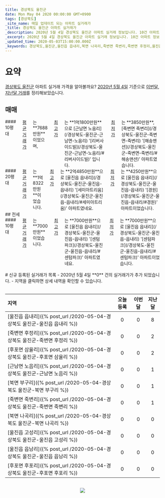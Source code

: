 ```yaml
---
title: 경상북도 울진군
date: Mon May 04 2020 00:00:00 GMT+0900
tags: [경상북도]
_site_name: 매일 업데이트 되는 아파트 실거래가
_title: 경상북도 울진군 아파트 실거래가
_description: 2020년 5월 4일 경상북도 울진군 아파트 실거래 정보입니다. 10건 아파트 정보가 있습니다.
_excerpt: 2020년 5월 4일 경상북도 울진군 아파트 실거래 정보입니다. 10건 아파트 정보가 있습니다.
_updated_time: 2020-05-03T15:00:00.000Z
_keywords: 경상북도,울진군,울진읍 읍내리,북면 나곡리,죽변면 죽변리,죽변면 후정리,울진읍 읍남리,근남면 노음리,후포면 삼율리,울진읍 고성리,북면 부구리,후포면 후포리
---
```



# 요약
<ins>경상북도 울진군</ins> 아파트 실거래 가격을 알아볼까요? <ins>2020년 5월 4일</ins> 기준으로 <ins>이번달, 지난달 거래</ins>를 정리해보았습니다.

## 매매
<div class="container">
<div class="six columns" markdown="1">
#### 10평대
<ins>평균 거래가</ins>는 **7688만원**이었으며, <ins>최고가</ins>는 **1억1800만원**으로 [근남면 노음리](/경상북도-울진군-근남면-노음리) '[리버사이드빌](/경상북도-울진군-근남면-노음리/#리버사이드빌)' 입니다. <ins>최저가</ins>는 **3850만원**, [죽변면 죽변리](/경상북도-울진군-죽변면-죽변리) '[해송맨션](/경상북도-울진군-죽변면-죽변리/#해송맨션)' 아파트였습니다.
</div>
<div class="six columns" markdown="1">
#### 20평대
<ins>평균 거래가</ins>는 **1억8322만원**이었습니다. <ins>최고가</ins>는 **2억4850만원**으로 [울진읍 읍내리](/경상북도-울진군-울진읍-읍내리) '[세미아트리움](/경상북도-울진군-울진읍-읍내리/#세미아트리움)' 아파트였네요. <ins>최저가</ins>는 **4250만원**으로 [울진읍 읍내리](/경상북도-울진군-울진읍-읍내리) '[경원](/경상북도-울진군-울진읍-읍내리/#경원)' 아파트이었습니다.
</div>
</div>
## 전세
<div class="container">
<div class="twelve columns" markdown="1">
#### 10평대
<ins>평균 거래가</ins>는 **7000만원**이었습니다. <ins>최고가</ins>는 **7000만원**으로 [울진읍 읍내리](/경상북도-울진군-울진읍-읍내리) '[센텀파크](/경상북도-울진군-울진읍-읍내리/#센텀파크)' 아파트였네요. <ins>최저가</ins>는 **7000만원**으로 [울진읍 읍내리](/경상북도-울진군-울진읍-읍내리) '[센텀파크](/경상북도-울진군-울진읍-읍내리/#센텀파크)' 아파트이었습니다.
</div>
</div>


<br>
# 신규 등록된 실거래가 목록
- 2020년 5월 4일 **0** 건의 실거래가가 추가 되었습니다.
- 지역을 클릭하면 상세 내역을 확인할 수 있습니다.
<br><br>

| 지역 | 오늘 등록 | 이번달 | 지난달 |
|:---|:---:|:---:|:---:|
| [울진읍 읍내리]({% post_url /2020-05-04-경상북도 울진군-울진읍 읍내리 %}) | 0 | 0 | 8|
| [죽변면 후정리]({% post_url /2020-05-04-경상북도 울진군-죽변면 후정리 %}) | 0 | 0 | 2|
| [후포면 삼율리]({% post_url /2020-05-04-경상북도 울진군-후포면 삼율리 %}) | 0 | 0 | 2|
| [근남면 노음리]({% post_url /2020-05-04-경상북도 울진군-근남면 노음리 %}) | 0 | 0 | 1|
| [북면 부구리]({% post_url /2020-05-04-경상북도 울진군-북면 부구리 %}) | 0 | 0 | 1|
| [죽변면 죽변리]({% post_url /2020-05-04-경상북도 울진군-죽변면 죽변리 %}) | 0 | 0 | 1|
| [북면 나곡리]({% post_url /2020-05-04-경상북도 울진군-북면 나곡리 %}) | 0 | 0 | 0|
| [울진읍 고성리]({% post_url /2020-05-04-경상북도 울진군-울진읍 고성리 %}) | 0 | 0 | 0|
| [울진읍 읍남리]({% post_url /2020-05-04-경상북도 울진군-울진읍 읍남리 %}) | 0 | 0 | 0|
| [후포면 후포리]({% post_url /2020-05-04-경상북도 울진군-후포면 후포리 %}) | 0 | 0 | 0|

<p align="center"><br><img src="https://via.placeholder.com/700x120"><br></p>
